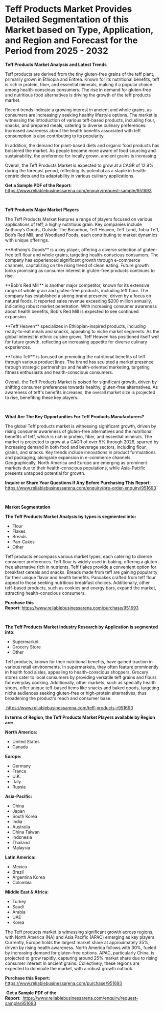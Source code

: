 <p><h1>Teff Products Market Provides Detailed Segmentation of this Market based on Type, Application, and Region and Forecast for the Period from 2025 - 2032</h1></p><p><strong>Teff Products Market Analysis and Latest Trends</strong></p>
<p><p>Teff products are derived from the tiny gluten-free grains of the teff plant, primarily grown in Ethiopia and Eritrea. Known for its nutritional benefits, teff is rich in protein, fiber, and essential minerals, making it a popular choice among health-conscious consumers. The rise in demand for gluten-free and nutritious food alternatives is driving the growth of the teff products market.</p><p>Recent trends indicate a growing interest in ancient and whole grains, as consumers are increasingly seeking healthy lifestyle options. The market is witnessing the introduction of various teff-based products, including flour, snacks, and prepared meals, catering to diverse culinary preferences. Increased awareness about the health benefits associated with teff consumption is also contributing to its popularity.</p><p>In addition, the demand for plant-based diets and organic food products has bolstered the market. As people become more aware of food sourcing and sustainability, the preference for locally grown, ancient grains is increasing.</p><p>Overall, the Teff Products Market is expected to grow at a CAGR of 12.8% during the forecast period, reflecting its potential as a staple in health-centric diets and its adaptability in various culinary applications.</p></p>
<p><strong>Get a Sample PDF of the Report:&nbsp;</strong> <a href="https://www.reliablebusinessarena.com/enquiry/request-sample/951693?utm_campaign=3444&utm_medium=2&utm_source=Github&utm_content=ia&utm_term=17042025&utm_id=teff-products">https://www.reliablebusinessarena.com/enquiry/request-sample/951693</a></p>
<p>&nbsp;</p>
<p><strong>Teff Products Major Market Players</strong></p>
<p><p>The Teff Products Market features a range of players focused on various applications of teff, a highly nutritious grain. Key companies include Anthony’s Goods, Outside The Breadbox, Teff Heaven, Teff Land, Tobia Teff, Bob’s Red Mill, and Woodland Foods, each contributing to market dynamics with unique offerings.</p><p>**Anthony’s Goods** is a key player, offering a diverse selection of gluten-free teff flour and whole grains, targeting health-conscious consumers. The company has experienced significant growth through e-commerce channels, capitalizing on the rising trend of clean eating. Future growth looks promising as consumer interest in gluten-free products continues to rise.</p><p>**Bob's Red Mill** is another major competitor, known for its extensive range of whole grain and gluten-free products, including teff flour. The company has established a strong brand presence, driven by a focus on natural foods. It reported sales revenue exceeding $200 million annually, indicating robust market penetration. With increasing consumer awareness about health benefits, Bob's Red Mill is expected to see continued expansion.</p><p>**Teff Heaven** specializes in Ethiopian-inspired products, including ready-to-eat meals and snacks, appealing to niche market segments. As the global interest in ethnic cuisine grows, Teff Heaven has positioned itself well for future growth, reflecting an increasing appetite for diverse culinary experiences.</p><p>**Tobia Teff** is focused on promoting the nutritional benefits of teff through various product lines. The brand has sculpted a market presence through strategic partnerships and health-oriented marketing, targeting fitness enthusiasts and health-conscious consumers.</p><p>Overall, the Teff Products Market is poised for significant growth, driven by shifting consumer preferences towards healthy, gluten-free alternatives. As awareness of teff's benefits increases, the overall market size is projected to rise, benefiting these key players.</p></p>
<p>&nbsp;</p>
<p><strong>What Are The Key Opportunities For Teff Products Manufacturers?</strong></p>
<p><p>The global Teff products market is witnessing significant growth, driven by rising consumer awareness of gluten-free alternatives and the nutritional benefits of teff, which is rich in protein, fiber, and essential minerals. The market is projected to grow at a CAGR of over 5% through 2028, spurred by increasing demand in both food and beverage sectors, including flour, grains, and snacks. Key trends include innovations in product formulations and packaging, alongside expansion in e-commerce channels. Geographically, North America and Europe are emerging as prominent markets due to their health-conscious populations, while Asia-Pacific presents untapped potential for growth.</p></p>
<p><strong>Inquire or Share Your Questions If Any Before Purchasing This Report:</strong> <a href="https://www.reliablebusinessarena.com/enquiry/pre-order-enquiry/951693?utm_campaign=3444&utm_medium=2&utm_source=Github&utm_content=ia&utm_term=17042025&utm_id=teff-products">https://www.reliablebusinessarena.com/enquiry/pre-order-enquiry/951693</a></p>
<p>&nbsp;</p>
<p><strong>Market Segmentation</strong></p>
<p><strong>The Teff Products Market Analysis by types is segmented into:</strong></p>
<p><ul><li>Flour</li><li>Flakes</li><li>Breads</li><li>Pan-Cakes</li><li>Other</li></ul></p>
<p><p>Teff products encompass various market types, each catering to diverse consumer preferences. Teff flour is widely used in baking, offering a gluten-free alternative rich in nutrients. Teff flakes provide a convenient option for breakfast cereals and snacks. Breads made from teff are gaining popularity for their unique flavor and health benefits. Pancakes crafted from teff flour appeal to those seeking nutritious breakfast choices. Additionally, other teff-based products, such as cookies and energy bars, expand the market, attracting health-conscious consumers.</p></p>
<p><strong>Purchase this Report:&nbsp;</strong><a href="https://www.reliablebusinessarena.com/purchase/951693?utm_campaign=3444&utm_medium=2&utm_source=Github&utm_content=ia&utm_term=17042025&utm_id=teff-products">https://www.reliablebusinessarena.com/purchase/951693</a></p>
<p>&nbsp;</p>
<p><strong>The Teff Products Market Industry Research by Application is segmented into:</strong></p>
<p><ul><li>Supermarket</li><li>Grocery Store</li><li>Other</li></ul></p>
<p><p>Teff products, known for their nutritional benefits, have gained traction in various retail environments. In supermarkets, they often feature prominently in health food aisles, appealing to health-conscious shoppers. Grocery stores cater to local consumers by providing versatile teff grains and flours for everyday cooking. Additionally, other markets, such as specialty health shops, offer unique teff-based items like snacks and baked goods, targeting niche audiences seeking gluten-free or high-protein alternatives, thus broadening the product's reach and consumer base.</p></p>
<p><a href="https://www.reliablebusinessarena.com/teff-products-r951693?utm_campaign=3444&utm_medium=2&utm_source=Github&utm_content=ia&utm_term=17042025&utm_id=teff-products">&nbsp;https://www.reliablebusinessarena.com/teff-products-r951693</a></p>
<p><strong>In terms of Region, the Teff Products Market Players available by Region are:</strong></p>
<p>
    <p> <strong> North America: </strong>
        <ul>
            <li>United States</li>
            <li>Canada</li>
        </ul>
        </p> 
    <p> <strong> Europe: </strong>
        <ul>
            <li>Germany</li>
            <li>France</li>
            <li>U.K.</li>
            <li>Italy</li>
            <li>Russia</li>
        </ul>
        </p> 
    <p> <strong> Asia-Pacific: </strong>
        <ul>
            <li>China</li>
            <li>Japan</li>
            <li>South Korea</li>
            <li>India</li>
            <li>Australia</li>
            <li>China Taiwan</li>
            <li>Indonesia</li>
            <li>Thailand</li>
            <li>Malaysia</li>
        </ul>
        </p> 
    <p> <strong> Latin America: </strong>
        <ul>
            <li>Mexico</li>
            <li>Brazil</li>
            <li>Argentina Korea</li>
            <li>Colombia</li>
        </ul>
        </p> 
    <p> <strong> Middle East & Africa: </strong>
        <ul>
            <li>Turkey</li>
            <li>Saudi</li>
            <li>Arabia</li>
            <li>UAE</li>
            <li>Korea</li>
        </ul>
    </p>
    </p>
<p><p>The Teff products market is witnessing significant growth across regions, with North America (NA) and Asia Pacific (APAC) emerging as key players. Currently, Europe holds the largest market share at approximately 35%, driven by rising health awareness. North America follows with 30%, fueled by increasing demand for gluten-free options. APAC, particularly China, is projected to grow rapidly, capturing around 25% market share due to rising consumer interest in ancient grains. Collectively, these regions are expected to dominate the market, with a robust growth outlook.</p></p>
<p><strong>Purchase this Report: </strong><a href="https://www.reliablebusinessarena.com/purchase/951693?utm_campaign=3444&utm_medium=2&utm_source=Github&utm_content=ia&utm_term=17042025&utm_id=teff-products">https://www.reliablebusinessarena.com/purchase/951693</a></p>
<p>&nbsp;<strong>Get a Sample PDF of the Report:&nbsp;&nbsp;</strong><a href="https://www.reliablebusinessarena.com/enquiry/request-sample/951693?utm_campaign=3444&utm_medium=2&utm_source=Github&utm_content=ia&utm_term=17042025&utm_id=teff-products">https://www.reliablebusinessarena.com/enquiry/request-sample/951693</a></p>
<p><strong></strong></p>
<p><p></p><p></p><p></p></p>